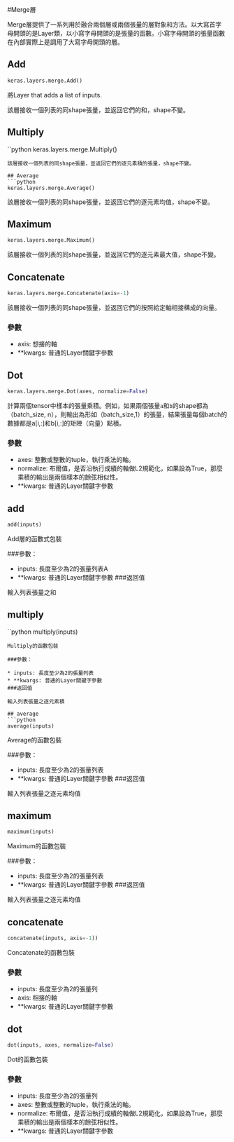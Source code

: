 #Merge層

Merge層提供了一系列用於融合兩個層或兩個張量的層對象和方法。以大寫首字母開頭的是Layer類，以小寫字母開頭的是張量的函數。小寫字母開頭的張量函數在內部實際上是調用了大寫字母開頭的層。

## Add
```python
keras.layers.merge.Add()
```
將Layer that adds a list of inputs.

該層接收一個列表的同shape張量，並返回它們的和，shape不變。

## Multiply
``python
keras.layers.merge.Multiply()
```
該層接收一個列表的同shape張量，並返回它們的逐元素積的張量，shape不變。

## Average
```python
keras.layers.merge.Average()
```
該層接收一個列表的同shape張量，並返回它們的逐元素均值，shape不變。


## Maximum
```python
keras.layers.merge.Maximum()
```
該層接收一個列表的同shape張量，並返回它們的逐元素最大值，shape不變。

## Concatenate
```python
keras.layers.merge.Concatenate(axis=-1)
```
該層接收一個列表的同shape張量，並返回它們的按照給定軸相接構成的向量。

### 參數

* axis: 想接的軸
* **kwargs: 普通的Layer關鍵字參數

## Dot
```python
keras.layers.merge.Dot(axes, normalize=False)
```
計算兩個tensor中樣本的張量乘積。例如，如果兩個張量```a```和```b```的shape都為（batch_size, n），則輸出為形如（batch_size,1）的張量，結果張量每個batch的數據都是a[i,:]和b[i,:]的矩陣（向量）點積。


### 參數

* axes: 整數或整數的tuple，執行乘法的軸。
* normalize: 布爾值，是否沿執行成績的軸做L2規範化，如果設為True，那麼乘積的輸出是兩個樣本的餘弦相似性。
* **kwargs: 普通的Layer關鍵字參數


## add
```python
add(inputs)
```
Add層的函數式包裝

###參數：

* inputs: 長度至少為2的張量列表A
* **kwargs: 普通的Layer關鍵字參數
###返回值

輸入列表張量之和

## multiply
``python
multiply(inputs)
```
Multiply的函數包裝

###參數：

* inputs: 長度至少為2的張量列表
* **kwargs: 普通的Layer關鍵字參數
###返回值

輸入列表張量之逐元素積

## average
```python
average(inputs)
```
Average的函數包裝

###參數：

* inputs: 長度至少為2的張量列表
* **kwargs: 普通的Layer關鍵字參數
###返回值

輸入列表張量之逐元素均值

## maximum
```python
maximum(inputs)
```
Maximum的函數包裝

###參數：

* inputs: 長度至少為2的張量列表
* **kwargs: 普通的Layer關鍵字參數
###返回值

輸入列表張量之逐元素均值


## concatenate
```python
concatenate(inputs, axis=-1))
```
Concatenate的函數包裝

### 參數
* inputs: 長度至少為2的張量列
* axis: 相接的軸
* **kwargs: 普通的Layer關鍵字參數

## dot
```python
dot(inputs, axes, normalize=False)
```
Dot的函數包裝


### 參數
* inputs: 長度至少為2的張量列
* axes: 整數或整數的tuple，執行乘法的軸。
* normalize: 布爾值，是否沿執行成績的軸做L2規範化，如果設為True，那麼乘積的輸出是兩個樣本的餘弦相似性。
* **kwargs: 普通的Layer關鍵字參數